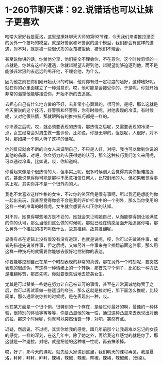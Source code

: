 # 1-260节聊天课：92.说错话也可以让妹子更喜欢

哈喽大家好我是夏洛，这里是撩妹聊天大师的第92节课，今天我们来讲推拉里面的另外一个技巧的模型，就是好警察和坏警察的这个模型，我们都会有这样的遭遇，对不对，就是被一些很优质的女孩被拒绝，被他们不理会。

甚至说你讲的话，你给他分享，他们完全不理会你，不在意你，这个时候奇怪的一点就是，你越有这样的遭遇，你就越期望去得到他，越期望能够追逐到他，而不是能够非常狠的去远远的甩开他，不理会他，为什么。

因为他之前在你们刚开始认识的时候，他对你有过一定程度的嗜好，这种嗜好呢，就在你的心里面建立了一种潜意识，哎，他可能是会接受你的，于是呢，你就开始非常的渴望他能够接受你，开始不断的去追逐。

去担心自己有什么地方做的不好，去非常小心翼翼的，很可怜，是吧，那么这就是今天要说的这个技巧，好警察和坏警察，你有时候呢，对他表现的冷漠，有时候呢，又对他很热情，那就跟所有的推拉技巧都是一样的。

你冷漠之后呢，哎，就必须要表现的热情，那热情之后呢，又需要表现的冷漠一点，女生经常会对男生做一些评价，比如说，你挺无聊的，但是呢，人很好，对不对，那如果一个男人听了这样的话呢。

他的反应就会不断的向女人来证明自己，不只是人好，对吧，我也可以做到你说的其他的品质，对吧，你会努力的去获得她的认可，那么这种技巧我们怎么来用呢，可以通过冷毒，比如说，哎，你知道吗。

你看起来像是个很热情的人，但事实上呢，很多时候别人会觉得其实你挺难接近的，甚至说觉得你可能是那种不愿意相信任何人，比较封闭的人，但如果我觉得事实上呢，其实你并不是一个很外向的人。

我也不太喜欢这样性格的女生，不过你的笑容倒是很有事啊，所以我还是想能约你一起出去玩，我甚至觉得你会不会是我的评价标准中的一个例外，那么当你使用的这样一些的冷毒的时候呢，女生就会想要去纠正你的认知。

对不对，她觉得哪些地方是不妥的，她就会来证明她自己，从而能够得到让她满意的你的认可，那么当他们这么做的时候呢，那就已经在情感层面开始追逐你咯，那么另外一个推拉的技巧叫做什么，故意推翻，故意推翻呢。

显得有点在逻辑上没有很没有没有道理，也就是说呢，哎，你可以先做某件事，或者先描述先说某件事，但之后呢，又做另外一件事来完全推翻前面这件事，那么用这样一种技巧的就需要你能够去很好地控制你的表达。

你要能够控制自己在某一个时刻表现的非常的真诚，那在另外一个时刻呢，要突然表现的很虚伪，有这样一种情绪上的一个转换，那首先举个例子，比如说一种方法是推翻称赞，那首先呢，你就要很真诚地去赞美女生。

尤其是可以赞美一些她在努力让自己被认可的事情，甚至在非常真诚地称赞了之后，你可以再试着做一些适当的夸张，那么这就是拉对吧，那下面怎么推呢，比较简单，那么通常说你拉的时候呢，是在表现出一种，哎。

他在某方面是一个很个例，很特别的一个存在，是给过你最好的啊，最佳的一种体验，很特别的体验等等等等，你是凸显他的唯一性，通过这种凸显来去表现出对他的拉，那这个时候呢，你就可以突然话锋一转，对吧，突然有点。

迟疑，然后说，不过呢，其实你给我的感觉，跟几年前那个让我最难以忘记的女孩的感觉，一样的深刻，在这几年中，除了她之外，再给我这样感觉的就是你了，那这就是一种退拉，对吧，就是把他的这种唯一性呢，再去抹杀掉。

哎，好了，那今天的课呢，就先给大家讲到这里，我们明天的课程再见，我是夏洛，拜拜，拜拜，拜拜，辣椒，辣椒，辣椒，辣椒，辣椒，辣椒酱，(音樂)。

